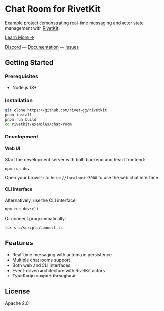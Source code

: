 # Chat Room for RivetKit

Example project demonstrating real-time messaging and actor state management with [RivetKit](https://rivetkit.org).

[Learn More →](https://github.com/rivet-gg/rivetkit)

[Discord](https://rivet.gg/discord) — [Documentation](https://rivetkit.org) — [Issues](https://github.com/rivet-gg/rivetkit/issues)

## Getting Started

### Prerequisites

- Node.js 18+

### Installation

```sh
git clone https://github.com/rivet-gg/rivetkit
pnpm install
pnpm run build
cd rivetkit/examples/chat-room
```

### Development

#### Web UI
Start the development server with both backend and React frontend:

```sh
npm run dev
```

Open your browser to `http://localhost:3000` to use the web chat interface.

#### CLI Interface
Alternatively, use the CLI interface:

```sh
npm run dev:cli
```

Or connect programmatically:

```sh
tsx src/scripts/connect.ts
```

## Features

- Real-time messaging with automatic persistence
- Multiple chat rooms support
- Both web and CLI interfaces
- Event-driven architecture with RivetKit actors
- TypeScript support throughout

## License

Apache 2.0
